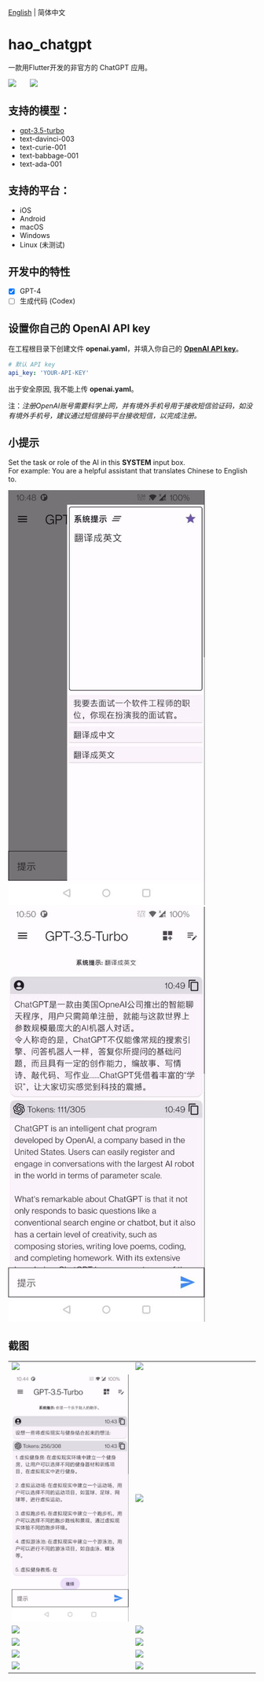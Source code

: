 [English](README.md) | 简体中文

# hao_chatgpt

一款用Flutter开发的非官方的 ChatGPT 应用。

<img src="https://github.com/conghaonet/hao_chatgpt/raw/master/screenshots/flutter_logo.png" height="40"/>&emsp;&emsp;<img src="https://github.com/conghaonet/hao_chatgpt/raw/master/screenshots/openai_logo.png" height="40"/>

## 支持的模型：
* [gpt-3.5-turbo](https://platform.openai.com/docs/models/gpt-3-5)
* text-davinci-003
* text-curie-001
* text-babbage-001
* text-ada-001

## 支持的平台：
* iOS
* Android
* macOS
* Windows
* Linux (未测试)

## 开发中的特性
- [x] GPT-4
- [ ] 生成代码 (Codex)

## 设置你自己的 OpenAI API key

在工程根目录下创建文件 **openai.yaml**，并填入你自己的 [**OpenAI API key**](https://beta.openai.com/account/api-keys)。
```yaml
# 默认 API key
api_key: 'YOUR-API-KEY'
```
出于安全原因, 我不能上传 **openai.yaml**。

注：_注册OpenAI账号需要科学上网，并有境外手机号用于接收短信验证码，如没有境外手机号，建议通过短信接码平台接收短信，以完成注册。_

## 小提示
Set the task or role of the AI in this **SYSTEM** input box.  
For example: You are a helpful assistant that translates Chinese to English to.

![](https://github.com/conghaonet/hao_chatgpt/blob/master/screenshots/zh/setsystem01.jpg) ![](https://github.com/conghaonet/hao_chatgpt/blob/master/screenshots/zh/setsystem02.jpg)

## 截图
<Table>
    <tr>
        <td width="50%">
            <img src="https://github.com/conghaonet/hao_chatgpt/blob/master/screenshots/zh/screenshot04.jpg"/>
        </td>
        <td width="50%">
            <img src="https://github.com/conghaonet/hao_chatgpt/blob/master/screenshots/zh/screenshot03.jpg"/>
        </td>
    </tr>
    <tr>
        <td width="50%">
            <img src="https://github.com/conghaonet/hao_chatgpt/blob/master/screenshots/zh/screenshot01.jpg"/>
        </td>
        <td width="50%">
            <img src="https://github.com/conghaonet/hao_chatgpt/blob/master/screenshots/zh/screenshot02.jpg"/>
        </td>
    </tr>
    <tr>
        <td width="50%">
            <img src="https://github.com/conghaonet/hao_chatgpt/blob/master/screenshots/zh/home.jpg"/>
        </td>
        <td width="50%">
            <img src="https://github.com/conghaonet/hao_chatgpt/blob/master/screenshots/zh/leftmenu02.jpg"/>
        </td>
    </tr>
    <tr>
        <td width="50%">
            <img src="https://github.com/conghaonet/hao_chatgpt/blob/master/screenshots/zh/screenshot05.jpg"/>
        </td>
        <td width="50%">
            <img src="https://github.com/conghaonet/hao_chatgpt/blob/master/screenshots/zh/screenshot06.jpg"/>
        </td>
    </tr>
    <tr>
        <td width="50%">
            <img src="https://github.com/conghaonet/hao_chatgpt/blob/master/screenshots/zh/gpt35turbo.jpg"/>
        </td>
        <td width="50%">
            <img src="https://github.com/conghaonet/hao_chatgpt/blob/master/screenshots/zh/nokey.jpg"/>
        </td>
    </tr>
    <tr>
        <td width="50%">
            <img src="https://github.com/conghaonet/hao_chatgpt/blob/master/screenshots/zh/settings.jpg"/>
        </td>
        <td width="50%">
            <img src="https://github.com/conghaonet/hao_chatgpt/blob/master/screenshots/zh/leftmenu01.jpg"/>
        </td>
    </tr>
</Table>

